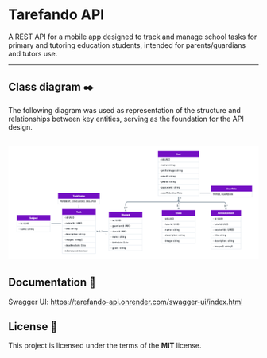 Tarefando API 
=============

A REST API for a mobile app designed to track and manage school tasks for primary and tutoring education students, intended for parents/guardians and tutors use.

---
## Class diagram ✒️

The following diagram was used as representation of the structure and relationships between key entities, serving as the foundation for the API design.

![alt text](class-diagram.png)
---

## Documentation 📖
Swagger UI: https://tarefando-api.onrender.com/swagger-ui/index.html

## License 📃

This project is licensed under the terms of the **MIT** license.
